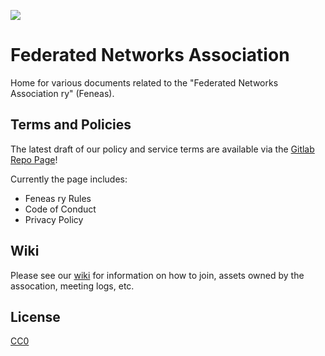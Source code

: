 [![](https://img.shields.io/matrix/feneas:feneas.org.svg?server_fqdn=feneas.org)](https://matrix.to/#/#feneas:feneas.org)

# Federated Networks Association

Home for various documents related to the "Federated Networks Association ry" (Feneas).

## Terms and Policies

The latest draft of our policy and service terms are available via the [Gitlab Repo Page](https://feneas.git.feneas.org/association)!

Currently the page includes:

* Feneas ry Rules
* Code of Conduct
* Privacy Policy

## Wiki

Please see our [wiki](https://git.feneas.org/feneas/association/wikis/home) for information on how to join, assets owned by the assocation, meeting logs, etc.

## License

[CC0](https://creativecommons.org/share-your-work/public-domain/cc0/)
